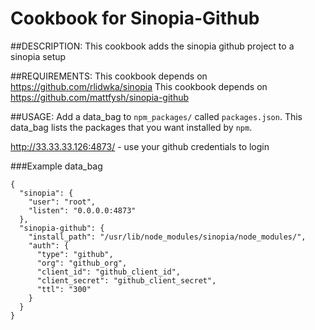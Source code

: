 # Cookbook for Sinopia-Github

##DESCRIPTION:
This cookbook adds the sinopia github project to a sinopia setup

##REQUIREMENTS:
This cookbook depends on https://github.com/rlidwka/sinopia
This cookbook depends on https://github.com/mattfysh/sinopia-github

##USAGE:
Add a data_bag to `npm_packages/` called `packages.json`. This data_bag lists
the packages that you want installed by `npm`.

http://33.33.33.126:4873/ - use your github credentials to login

###Example data_bag

```
{
  "sinopia": {
    "user": "root",
    "listen": "0.0.0.0:4873"
  },
  "sinopia-github": {
    "install_path": "/usr/lib/node_modules/sinopia/node_modules/",
    "auth": {
      "type": "github",
      "org": "github_org",
      "client_id": "github_client_id",
      "client_secret": "github_client_secret",
      "ttl": "300"
    }
  }
}
```


